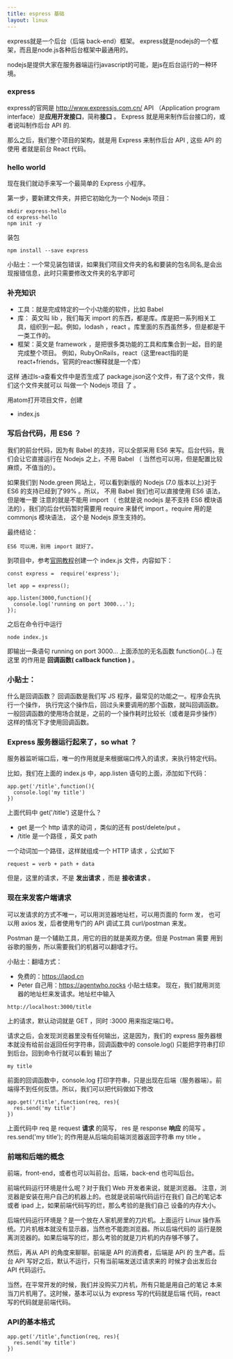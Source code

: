 ```yaml
---
title: espress 基础
layout: linux
---
```


express就是一个后台（后端 back-end）框架。
express就是nodejs的一个框架，而且是node.js各种后台框架中最通用的。

nodejs是提供大家在服务器端运行javascript的可能，是js在后台运行的一种环境。

### express
express的官网是 http://www.expressjs.com.cn/
API （Application program interface）是**应用开发接口**，简称**接口** 。
Express 就是用来制作后台接口的，或者说叫制作后台 API 的.

那么之后，我们整个项目的架构，就是用 Express 来制作后台 API , 这些 API 的使用 者就是前台 React 代码。

### hello world
现在我们就动手来写一个最简单的 Express 小程序。

第一步，要新建文件夹，并把它初始化为一个 Nodejs 项目：
```
mkdir express-hello
cd express-hello
npm init -y
```

装包
```
npm install --save express
```

小贴士：一个常见装包错误，如果我们项目文件夹的名和要装的包名同名,是会出现报错信息，此时只需要修改文件夹的名字即可


### 补充知识

- 工具：就是完成特定的一个小功能的软件，比如 Babel
- 库： 英文叫 lib ，我们每天 import 的东西，都是库。库是把一系列相关工具，组织到一起。例如，lodash ，react 。库里面的东西虽然多，但是都是干一类工作的。
- 框架：英文是 framework ，是把很多类功能的工具和库集合到一起，目的是完成整个项目。 例如，RubyOnRails，react（这里react指的是react+friends，官网的react解释就是一个库）


这样 通过ls-a查看文件中是否生成了 package.json这个文件，有了这个文件，我们这个文件夹就可以 叫做一个 Nodejs 项目 了 。

用atom打开项目文件，创建
- index.js

### 写后台代码，用 ES6 ？

我们的前台代码，因为有 Babel 的支持，可以全部采用 ES6 来写。后台代码，我们会让它直接运行在 Nodejs 之上，不用 Babel （ 当然也可以用，但是配置比较麻烦，不值当的）。

如果我们到 Node.green 网站上，可以看到新版的 Nodejs (7.0 版本以上)对于 ES6 的支持已经到了99% 。所以， 不用 Babel 我们也可以直接使用 ES6 语法，但是唯一要 注意的就是不能用 import （ 也就是说 nodejs 是不支持 ES6 模块语法的），我们的后台代码暂时需要用 require 来替代 import 。require 用的是 commonjs 模块语法， 这个是 Nodejs 原生支持的。

最终结论：

```
ES6 可以用，别用 import 就好了。
```

到项目中，参考[官网教程](http://www.expressjs.com.cn/starter/hello-world.html)创建一个 index.js 文件，内容如下：

```
const express =  require('express');

let app = express();

app.listen(3000,function(){
  console.log('running on port 3000...');
});
```
之后在命令行中运行

```
node index.js
```

即输出一条语句  running on port 3000...
上面添加的无名函数 function(){...} 在这里 的作用是 **回调函数( callback function )** 。

### 小贴士：
什么是回调函数？ 回调函数是我们写 JS 程序，最常见的功能之一。程序会先执行一个操作， 执行完这个操作后，回过头来要调用的那个函数，就叫回调函数。
一般回调函数的使用场合就是，之前的一个操作耗时比较长（或者是异步操作） 这样的情况下才使用回调函数。

### Express 服务器运行起来了，so what ？
服务器监听端口后，唯一的作用就是来根据端口传入的请求，来执行特定代码。

比如，我们在上面的 index.js 中，app.listen 语句的上面，添加如下代码：

```
app.get('/title',function(){
  console.log('my title')
})
```
上面代码中 get('/title') 这是什么？
- get 是一个 http 请求的动词 ，类似的还有 post/delete/put 。
- /title 是一个路径 ，英文 path

一个动词加一个路径，这样就组成一个 HTTP 请求 ，公式如下
```
request = verb + path + data
```

但是，这里的请求，不是 **发出请求** ，而是 **接收请求** 。

### 现在来发客户端请求

可以发请求的方式不唯一，可以用浏览器地址栏，可以用页面的 form 发， 也可以用 axios 发，后者使用专门的 API 调试工具 curl/postman 来发。

Postman 是一个辅助工具，用它的目的就是美观方便。但是 Postman 需要 用到谷歌的服务，所以需要我们的机器可以翻墙才行。

小贴士：翻墙方式：

- 免费的：https://laod.cn
- Peter 自己用：https://agentwho.rocks 小贴士结束。
现在，我们就用浏览器的地址栏来发请求。地址栏中输入
```
http://localhost:3000/title
```

上的请求，默认动词就是 GET ，同时 :3000 用来指定端口号。

请求之后，会发现浏览器里没有任何输出，这是因为，我们的 express 服务器根本就没有给前台返回任何字符串，回调函数中的 console.log() 只能把字符串打印到后台。回到命令行就可以看到 输出了
```
my title
```

前面的回调函数中，console.log 打印字符串，只是出现在后端（服务器端）。前端得不到任何反馈。所以，我们可以把代码做如下修改
```
app.get('/title',function(req, res){
  res.send('my title')
})

```
上面代码中 req 是 request **请求** 的简写， res 是 response **响应** 的简写 。
res.send('my title'); 的作用是从后端向前端浏览器返回字符串 my title 。

### 前端和后端的概念

前端，front-end，或者也可以叫前台。后端，back-end 也可叫后台。

前端代码运行环境是什么呢？对于我们 Web 开发者来说，就是浏览器。 注意，浏览器是安装在用户自己的机器上的。也就是说前端代码运行在我们 自己的笔记本或者 ipad 上，如果前端代码写的烂，那么考验的是我们自己 设备的内存大小。

后端代码运行环境是？是一个放在人家机房里的刀片机。上面运行 Linux 操作系统。刀片机根本就没有显示器，当然也不能跑浏览器。所以后端代码的 运行是脱离浏览器的。如果后端写的烂，那么考验的就是刀片机的内存够不够了。

然后，再从 API 的角度来聊聊。前端是 API 的消费者，后端是 API 的 生产者。后台 API 写好之后，默认不运行，只有当前端发送过请求来的 时候才会出发后台 API 代码运行。

当然，在平常开发的时候，我们并没购买刀片机，所有只能是用自己的笔记 本来当刀片机用了。这时候，基本可以认为 express 写的代码就是后端 代码，react 写的代码就是前端代码。

### API的基本格式

```
app.get('/title',function(req, res){
  res.send('my title')
})
```
